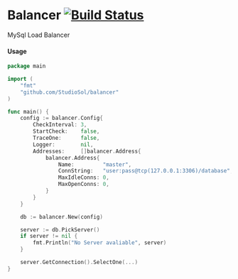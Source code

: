 Balancer [![Build Status](https://drone.io/github.com/StudioSol/balancer/status.png)](https://drone.io/github.com/StudioSol/balancer/latest)
========

MySql Load Balancer


#### Usage

```GO
package main

import (
    "fmt"
    "github.com/StudioSol/balancer"
)

func main() {
    config := balancer.Config{
        CheckInterval: 3,
        StartCheck:    false,
        TraceOne:      false,
        Logger:        nil,
        Addresses:     []balancer.Address{
            balancer.Address{
                Name:         "master",
                ConnString:   "user:pass@tcp(127.0.0.1:3306)/database",
                MaxIdleConns: 0,
                MaxOpenConns: 0,
            }
        }
    }

    db := balancer.New(config)

    server := db.PickServer()
    if server != nil {
        fmt.Println("No Server avaliable", server)
    }

    server.GetConnection().SelectOne(...)
}
```
